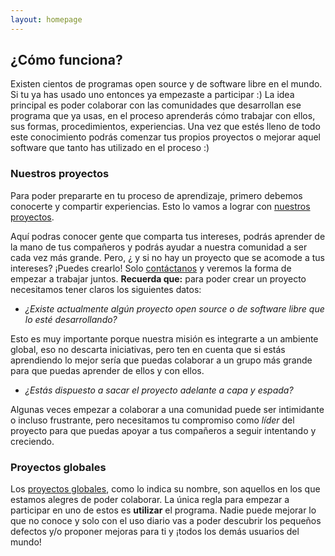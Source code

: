 ```yaml
---
layout: homepage
---
```

## [](#header-1)¿Cómo funciona?

Existen cientos de programas open source y de software libre en el mundo. Si tu ya has usado uno entonces ya empezaste a participar :)
La idea principal es poder colaborar con las comunidades que desarrollan ese programa que ya usas, en el proceso aprenderás cómo
trabajar con ellos, sus formas, procedimientos, experiencias. Una vez que estés lleno de todo este conocimiento podrás comenzar tus
propios proyectos o mejorar aquel software que tanto has utilizado en el proceso :)

### [](#header-2)Nuestros proyectos

Para poder prepararte en tu proceso de aprendizaje, primero debemos conocerte y compartir experiencias.
Esto lo vamos a lograr con [nuestros proyectos](https://github.com/orgs/CodeLabora/projects).

Aquí podras conocer gente que comparta tus intereses, podrás aprender de la mano de tus compañeros y podrás ayudar a nuestra comunidad a ser cada vez más grande. Pero, ¿ y si no hay un proyecto que se acomode a tus intereses? ¡Puedes crearlo! Solo [contáctanos](contacto) y veremos la forma de empezar a trabajar juntos. **Recuerda que:** para poder crear un proyecto necesitamos tener claros los siguientes datos:

* _¿Existe actualmente algún proyecto open source o de software libre que lo esté desarrollando?_

 Esto es muy importante porque nuestra misión es integrarte a un ambiente global, eso no descarta iniciativas, pero ten en cuenta que si estás aprendiendo lo mejor sería que puedas colaborar a un grupo más grande para que puedas aprender de ellos y con ellos.

* _¿Estás dispuesto a sacar el proyecto adelante a capa y espada?_

 Algunas veces empezar a colaborar a una comunidad puede ser intimidante o incluso frustrante, pero necesitamos tu compromiso como _líder_ del proyecto para que puedas apoyar a tus compañeros a seguir intentando y creciendo.

### [](#header-3)Proyectos globales

Los [proyectos globales](proyectos/globales), como lo indica su nombre, son aquellos en los que estamos alegres de poder colaborar. La única regla para empezar a participar en uno de estos es **utilizar** el programa. Nadie puede mejorar lo que no conoce y solo con el uso diario vas a poder descubrir los pequeños defectos y/o proponer mejoras para ti y ¡todos los demás usuarios del mundo!
